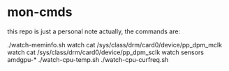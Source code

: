 # mon-cmds

this repo is just a personal note actually, the commands are:

./watch-meminfo.sh
watch cat /sys/class/drm/card0/device/pp_dpm_mclk
watch cat /sys/class/drm/card0/device/pp_dpm_sclk
watch sensors amdgpu-*
./watch-cpu-temp.sh
./watch-cpu-curfreq.sh
